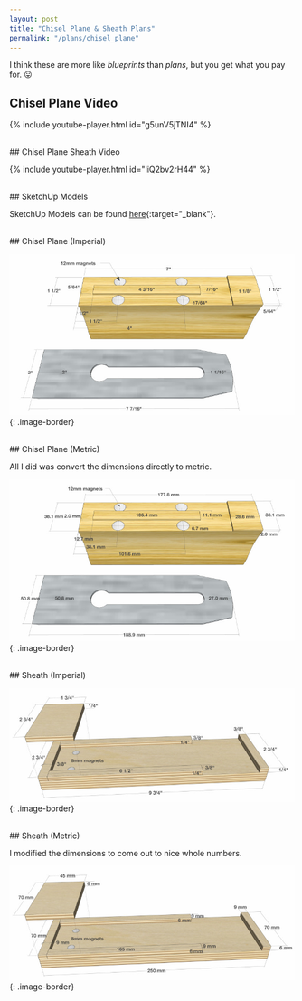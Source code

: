 ```yaml
---
layout: post
title: "Chisel Plane & Sheath Plans"
permalink: "/plans/chisel_plane"
---
```

I think these are more like *blueprints* than *plans*, but you get what you pay for. 😛

## Chisel Plane Video

{% include youtube-player.html id="g5unV5jTNI4" %}

<br/>
## Chisel Plane Sheath Video

{% include youtube-player.html id="IiQ2bv2rH44" %}

<br/>
## SketchUp Models

SketchUp Models can be found [here](https://3dwarehouse.sketchup.com/by/TheNewbieWoodworker){:target="_blank"}.

<br/>
## Chisel Plane (Imperial)

![](/assets/images/chisel_plane_and_sheath_plans.02.jpg){: .image-border}

<br/>
## Chisel Plane (Metric)

All I did was convert the dimensions directly to metric.

![](/assets/images/chisel_plane_and_sheath_plans.03.jpg){: .image-border}

<br/>
## Sheath (Imperial)

![](/assets/images/chisel_plane_and_sheath_plans.04.jpg){: .image-border}

<br/>
## Sheath (Metric)

I modified the dimensions to come out to nice whole numbers.

![](/assets/images/chisel_plane_and_sheath_plans.05.jpg){: .image-border}




